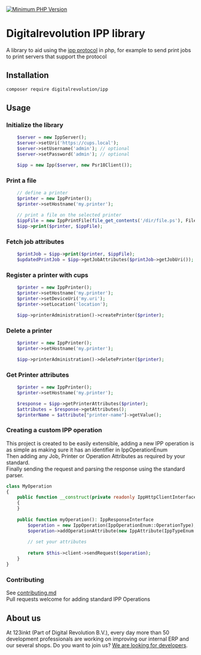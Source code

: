 [![Minimum PHP Version](https://img.shields.io/badge/php-%3E%3D%208.3-8892BF)](https://php.net/)

# Digitalrevolution IPP library

A library to aid using the [ipp protocol](https://datatracker.ietf.org/doc/html/rfc8010/) in php, for example to send print jobs to print servers that
support the protocol

## Installation

```bash
composer require digitalrevolution/ipp
```

## Usage

### Initialize the library

```php
    $server = new IppServer();
    $server->setUri('https://cups.local');
    $server->setUsername('admin'); // optional
    $server->setPassword('admin'); // optional

    $ipp = new Ipp($server, new Psr18Client());
```

### Print a file

```php
    // define a printer        
    $printer = new IppPrinter();
    $printer->setHostname('my.printer');
    
    // print a file on the selected printer
    $ippFile = new IppPrintFile(file_get_contents('/dir/file.ps'), FileTypeEnum::PS);
    $ipp->print($printer, $ippFile);
```

### Fetch job attributes

```php
    $printJob = $ipp->print($printer, $ippFile);
    $updatedPrintJob = $ipp->getJobAttributes($printJob->getJobUri());
```

### Register a printer with cups

```php
    $printer = new IppPrinter();
    $printer->setHostname('my.printer');
    $printer->setDeviceUri('my.uri');
    $printer->setLocation('location');

    $ipp->printerAdministration()->createPrinter($printer);
```

### Delete a printer

```php
    $printer = new IppPrinter();
    $printer->setHostname('my.printer');

    $ipp->printerAdministration()->deletePrinter($printer);
```

### Get Printer attributes
```php
    $printer = new IppPrinter();
    $printer->setHostname('my.printer');

    $response = $ipp->getPrinterAttributes($printer);
    $attributes = $response->getAttributes();
    $printerName = $attribute["printer-name"]->getValue();
```

### Creating a custom IPP operation

This project is created to be easily extensible, adding a new IPP operation is as simple as making sure it has an identifier in IppOperationEnum  
Then adding any Job, Printer or Operation Attributes as required by your standard.    
Finally sending the request and parsing the response using the standard parser.

```php
class MyOperation
{
    public function __construct(private readonly IppHttpClientInterface $client)
    {
    }
    
    public function myOperation(): IppResponseInterface
        $operation = new IppOperation(IppOperationEnum::OperationType);
        $operation->addOperationAttribute(new IppAttribute(IppTypeEnum::Charset, 'attributes-charset', 'utf-8'));
        
        // set your attributes
        
        return $this->client->sendRequest($operation);
    }
}
```

### Contributing

See [contributing.md](./CONTRIBUTING.md)  
Pull requests welcome for adding standard IPP Operations

## About us

At 123inkt (Part of Digital Revolution B.V.), every day more than 50 development professionals are working on improving our internal ERP
and our several shops. Do you want to join us? [We are looking for developers](https://www.werkenbij123inkt.nl/zoek-op-afdeling/it).
